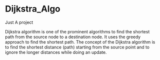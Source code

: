 # Dijkstra_Algo
Just A project

Dijkstra algorithm is one of the prominent algorithms to find the shortest path from the source node to a destination node. It uses the greedy approach to find the shortest path. The concept of the Dijkstra algorithm is to find the shortest distance (path) starting from the source point and to ignore the longer distances while doing an update.
